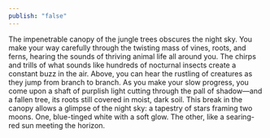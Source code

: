```yaml
---
publish: "false"
---
```

The impenetrable canopy of the jungle trees obscures the night sky. You make your way carefully through the twisting mass of vines, roots, and ferns, hearing the sounds of thriving animal life all around you. The chirps and trills of what sounds like hundreds of nocturnal insects create a constant buzz in the air. Above, you can hear the rustling of creatures as they jump from branch to branch. As you make your slow progress, you come upon a shaft of purplish light cutting through the pall of shadow—and a fallen tree, its roots still covered in moist, dark soil. This break in the canopy allows a glimpse of the night sky: a tapestry of stars framing two moons. One, blue-tinged white with a soft glow. The other, like a searing-red sun meeting the horizon.
